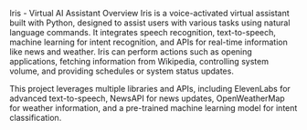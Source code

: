 Iris - Virtual AI Assistant
Overview
Iris is a voice-activated virtual assistant built with Python, designed to assist users with various tasks using natural language commands. It integrates speech recognition, text-to-speech, machine learning for intent recognition, and APIs for real-time information like news and weather. Iris can perform actions such as opening applications, fetching information from Wikipedia, controlling system volume, and providing schedules or system status updates.

This project leverages multiple libraries and APIs, including ElevenLabs for advanced text-to-speech, NewsAPI for news updates, OpenWeatherMap for weather information, and a pre-trained machine learning model for intent classification.
